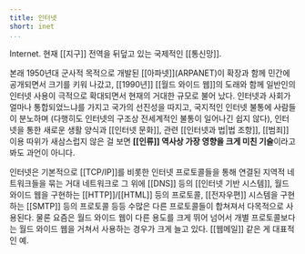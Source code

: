 ```yaml
---
title: 인터넷
short: inet
...
```


Internet. 현재 [[지구]] 전역을 뒤덮고 있는 국제적인 [[통신망]].

본래 1950년대 군사적 목적으로 개발된 [[아파넷]]\(ARPANET)이 확장과 함께 민간에 공개되면서 크기를 키워 나갔고, [[1990년]] [[월드 와이드 웹]]의 도래와 함께 일반인의 인터넷 사용이 극적으로 확대되면서 현재의 거대한 규모로 불어 났다. 인터넷과 사회가 얼마나 통합되었느냐를 가지고 국가의 선진성을 따지고, 국지적인 인터넷 불통에 사람들이 분노하며 (다행히도 인터넷의 구조상 전세계적인 불통이 일어나긴 쉽지 않다), 인터넷을 통한 새로운 생활 양식과 [[인터넷 문화]], 관련 [[인터넷과 법|법 조항]], [[범죄]] 이용 따위가 새삼스럽지 않은 걸 보면 **[[인류]] 역사상 가장 영향을 크게 미친 기술**이라고 봐도 과언이 아니다.

인터넷은 기본적으로 [[TCP/IP]]를 비롯한 인터넷 프로토콜들을 통해 연결된 지역적 네트워크들을 묶는 거대 네트워크로 그 위에 [[DNS]] 등의 [[인터넷 기반 시스템]], 월드 와이드 웹을 구현하는 [[HTTP]]/[[HTML]] 등의 프로토콜, [[전자우편]] 시스템을 구현하는 [[SMTP]] 등의 프로토콜 등등 수많은 다른 프로토콜들이 합쳐져서 다목적으로 사용된다. 물론 요즘은 월드 와이드 웹이 다른 용도를 크게 뛰어 넘어서 개별 프로토콜보다는 월드 와이드 웹을 거쳐서 사용하는 경우가 크게 늘고 있다. [[웹메일]] 같은 게 대표적인 예.

